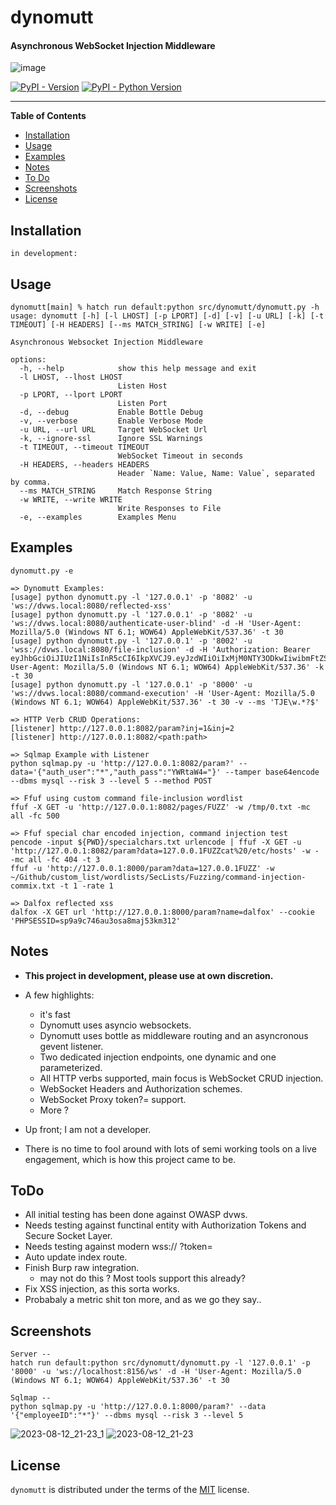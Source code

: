 # dynomutt

#### Asynchronous WebSocket Injection Middleware

![image](https://github.com/dualfade/dynomutt/assets/2522757/c017f4aa-dce0-4bff-9e69-ce77f726b0b1)

[![PyPI - Version](https://img.shields.io/pypi/v/dynomutt.svg)](https://pypi.org/project/dynomutt)
[![PyPI - Python Version](https://img.shields.io/pypi/pyversions/dynomutt.svg)](https://pypi.org/project/dynomutt)

---

**Table of Contents**

- [Installation](#installation)
- [Usage](#usage)
- [Examples](#examples)
- [Notes](#notes)
- [To Do](#todo)
- [Screenshots](#screenshots)
- [License](#license)

## Installation

```console
in development:
```

## Usage

```usage
dynomutt[main] % hatch run default:python src/dynomutt/dynomutt.py -h
usage: dynomutt [-h] [-l LHOST] [-p LPORT] [-d] [-v] [-u URL] [-k] [-t TIMEOUT] [-H HEADERS] [--ms MATCH_STRING] [-w WRITE] [-e]

Asynchronous Websocket Injection Middleware

options:
  -h, --help            show this help message and exit
  -l LHOST, --lhost LHOST
                        Listen Host
  -p LPORT, --lport LPORT
                        Listen Port
  -d, --debug           Enable Bottle Debug
  -v, --verbose         Enable Verbose Mode
  -u URL, --url URL     Target WebSocket Url
  -k, --ignore-ssl      Ignore SSL Warnings
  -t TIMEOUT, --timeout TIMEOUT
                        WebSocket Timeout in seconds
  -H HEADERS, --headers HEADERS
                        Header `Name: Value, Name: Value`, separated by comma.
  --ms MATCH_STRING     Match Response String
  -w WRITE, --write WRITE
                        Write Responses to File
  -e, --examples        Examples Menu
```

## Examples

```examples
dynomutt.py -e

=> Dynomutt Examples:
[usage] python dynomutt.py -l '127.0.0.1' -p '8082' -u 'ws://dvws.local:8080/reflected-xss'
[usage] python dynomutt.py -l '127.0.0.1' -p '8082' -u 'ws://dvws.local:8080/authenticate-user-blind' -d -H 'User-Agent: Mozilla/5.0 (Windows NT 6.1; WOW64) AppleWebKit/537.36' -t 30
[usage] python dynomutt.py -l '127.0.0.1' -p '8002' -u 'wss://dvws.local:8080/file-inclusion' -d -H 'Authorization: Bearer eyJhbGciOiJIUzI1NiIsInR5cCI6IkpXVCJ9.eyJzdWIiOiIxMjM0NTY3ODkwIiwibmFtZSI6IkpvaG4gRG9lIiwiaWF0IjoxNTE2MjM5MDIyfQ.SflKxwRJSMeKKF2QT4fwpMeJf36POk6yJV_adQssw5c, User-Agent: Mozilla/5.0 (Windows NT 6.1; WOW64) AppleWebKit/537.36' -k -t 30
[usage] python dynomutt.py -l '127.0.0.1' -p '8000' -u 'ws://dvws.local:8080/command-execution' -H 'User-Agent: Mozilla/5.0 (Windows NT 6.1; WOW64) AppleWebKit/537.36' -t 30 -v --ms 'TJE\w.*?$'

=> HTTP Verb CRUD Operations:
[listener] http://127.0.0.1:8082/param?inj=1&inj=2
[listener] http://127.0.0.1:8082/<path:path>

=> Sqlmap Example with Listener
python sqlmap.py -u 'http://127.0.0.1:8082/param?' --data='{"auth_user":"*","auth_pass":"YWRtaW4="}' --tamper base64encode --dbms mysql --risk 3 --level 5 --method POST

=> Ffuf using custom command file-inclusion wordlist
ffuf -X GET -u 'http://127.0.0.1:8082/pages/FUZZ' -w /tmp/0.txt -mc all -fc 500

=> Ffuf special char encoded injection, command injection test
pencode -input ${PWD}/specialchars.txt urlencode | ffuf -X GET -u 'http://127.0.0.1:8082/param?data=127.0.0.1FUZZcat%20/etc/hosts' -w - -mc all -fc 404 -t 3
ffuf -u 'http://127.0.0.1:8000/param?data=127.0.0.1FUZZ' -w ~/Github/custom_list/wordlists/SecLists/Fuzzing/command-injection-commix.txt -t 1 -rate 1

=> Dalfox reflected xss
dalfox -X GET url 'http://127.0.0.1:8000/param?name=dalfox' --cookie 'PHPSESSID=sp9a9c746au3osa8maj53km312'

```

## Notes

- **This project in development, please use at own discretion.**
- A few highlights:

  - it's fast
  - Dynomutt uses asyncio websockets.
  - Dynomutt uses bottle as middleware routing and an asyncronous gevent listener.
  - Two dedicated injection endpoints, one dynamic and one parameterized.
  - All HTTP verbs supported, main focus is WebSocket CRUD injection.
  - WebSocket Headers and Authorization schemes.
  - WebSocket Proxy token?= support.
  - More ?

- Up front; I am not a developer.
- There is no time to fool around with lots of semi working tools on a live engagement, which is how this
  project came to be.

## ToDo

- All initial testing has been done against OWASP dvws.
- Needs testing against functinal entity with Authorization Tokens and Secure Socket Layer.
- Needs testing against modern wss:// ?token=
- Auto update index route.
- Finish Burp raw integration.
  - may not do this ? Most tools support this already?
- Fix XSS injection, as this sorta works.
- Probabaly a metric shit ton more, and as we go they say..

## Screenshots

```
Server --
hatch run default:python src/dynomutt/dynomutt.py -l '127.0.0.1' -p '8000' -u 'ws://localhost:8156/ws' -d -H 'User-Agent: Mozilla/5.0 (Windows NT 6.1; WOW64) AppleWebKit/537.36' -t 30

Sqlmap --
python sqlmap.py -u 'http://127.0.0.1:8000/param?' --data '{"employeeID":"*"}' --dbms mysql --risk 3 --level 5
```

![2023-08-12_21-23_1](https://github.com/dualfade/dynomutt/assets/2522757/1469d46e-6959-4867-a7e8-af35319c1883)
![2023-08-12_21-23](https://github.com/dualfade/dynomutt/assets/2522757/0be4b41d-768d-4eb2-a057-1ec3411dcd5c)

## License

`dynomutt` is distributed under the terms of the [MIT](https://spdx.org/licenses/MIT.html) license.
